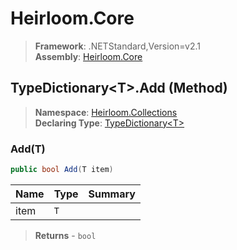 # Heirloom.Core

> **Framework**: .NETStandard,Version=v2.1  
> **Assembly**: [Heirloom.Core][0]

## TypeDictionary\<T>.Add (Method)

> **Namespace**: [Heirloom.Collections][0]  
> **Declaring Type**: [TypeDictionary\<T>][1]

### Add(T)

```cs
public bool Add(T item)
```

| Name | Type | Summary |
|------|------|---------|
| item | `T`  |         |

> **Returns** - `bool`

[0]: ../../../Heirloom.Core.md
[1]: ../TypeDictionary[T].md
